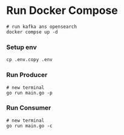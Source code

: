 
# Run Docker Compose

```
# run kafka ans opensearch
docker compse up -d
```

### Setup env
```
cp .env.copy .env
```


### Run Producer
```
# new terminal
go run main.go -p

```

### Run Consumer
```
# new terminal
go run main.go -c

```